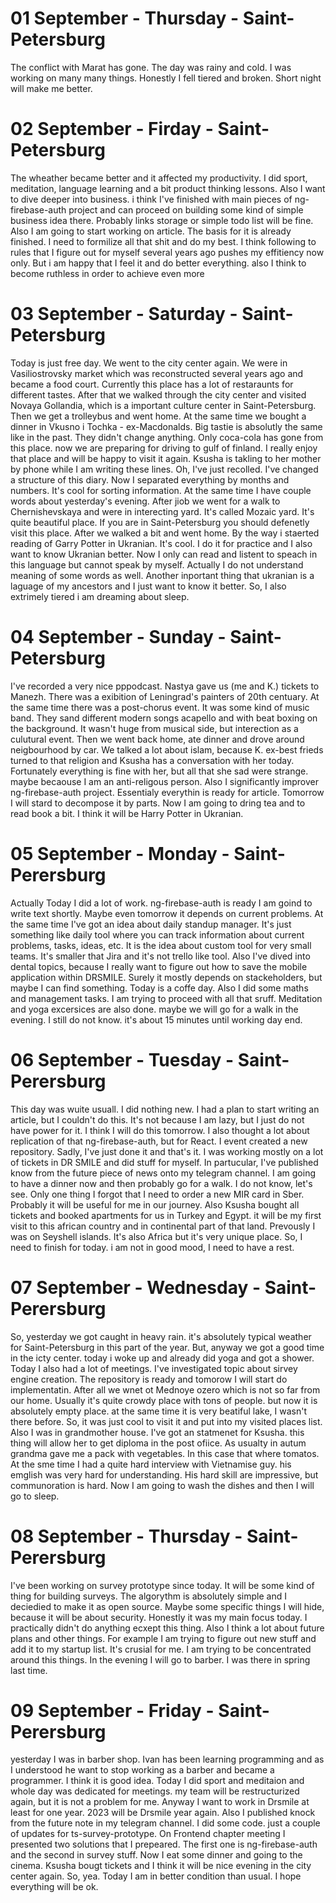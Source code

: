 # 01 September - Thursday - Saint-Petersburg

The conflict with Marat has gone. The day was rainy and cold. I was working on many many things. Honestly I fell tiered and broken. Short night will make me better.

# 02 September - Firday - Saint-Petersburg

The wheather became better and it affected my productivity. I did sport, meditation, language learning and a bit product thinking lessons. Also I want to dive deeper into business. i think I've finished with main pieces of ng-firebase-auth project and can proceed on building some kind of simple business idea there. Probably links storage or simple todo list will be fine. Also I am going to start working on article. The basis for it is already finished. I need to formilize all that shit and do my best. I think following to rules that I figure out for myself several years ago pushes my effitiency now only. But i am happy that I feel it and do better everything. also I think to become ruthless in order to achieve even more

# 03 September - Saturday - Saint-Petersburg

Today is just free day. We went to the city center again. We were in Vasiliostrovsky market which was reconstructed several years ago and became a food court. Currently this place has a lot of restaraunts for different tastes. After that we walked through the city center and visited Novaya Gollandia, which is a important culture center in Saint-Petersburg. Then we get a trolleybus and went home. At the same time we bought a dinner in Vkusno i Tochka - ex-Macdonalds. Big tastie is absolutly the same like in the past. They didn't change anything. Only coca-cola has gone from this place. now we are preparing for driving to gulf of finland. I really enjoy that place and will be happy to visit it again. Ksusha is takling to her mother by phone while I am writing these lines. Oh, I've just recolled. I've changed a structure of this diary. Now I separated everything by months and numbers. It's cool for sorting information. At the same time I have couple words about yesterday's evening. After jiob we went for a walk to Chernishevskaya and were in interecting yard. It's called Mozaic yard. It's quite beautiful place. If you are in Saint-Petersburg you  should defenetly visit this place. After we walked a bit and went home. By the way i staerted reading of Garry Potter in Ukranian. It's cool. I do it for practice and I also want to know Ukranian better. Now I only can read and listent to speach in this language but cannot speak by myself. Actually I do not understand meaning of some words as well. Another inportant thing that ukranian is a laguage of my ancestors and I just want to know it better. So, I also extrimely tiered i am dreaming about sleep.

# 04 September - Sunday - Saint-Petersburg

I've recorded a very nice pppodcast. Nastya gave us (me and K.) tickets to Manezh. There was a exibition of Leningrad's painters of 20th centuary. At the same time there was a post-chorus event. It was some kind of music band. They sand different modern songs acapello and with beat boxing on the background. It wasn't huge from musical side, but interection as a culutural event. Then we went back home, ate dinner and drove around neigbourhood by car. We talked a lot about islam, because K. ex-best frieds turned to that religion and Ksusha has a conversation with her today. Fortunately everything is fine with her, but all that she sad were strange. maybe becaouse I am an anti-religous person. Also I significantly improver ng-firebase-auth project. Essentialy everythin is ready for article. Tomorrow I will stard to decompose it by parts. Now I am going to dring tea and to read book a bit. I think it will be Harry Potter in Ukranian.

# 05 September - Monday - Saint-Perersburg

Actually Today I did a lot of work. ng-firebase-auth is ready I am goind to write text shortly. Maybe even tomorrow it depends on current problems. At the same time I've got an idea about daily standup manager. It's just something like daily tool where you can track information about current problems, tasks, ideas, etc. It is the idea about custom tool for very small teams. It's smaller that Jira and it's not trello like tool. Also I've dived into dental topics, because I really want to figure out how to save the mobile application within DRSMILE. Surely it mostly depends on stackeholders, but maybe I can find something. Today is a coffe day. Also I did some maths and management tasks. I am trying to proceed with all that sruff. Meditation and yoga excersices are also done. maybe we will go for a walk in the evening. I still do not know. it's about 15 minutes until working day end.

# 06 September - Tuesday - Saint-Perersburg

This day was wuite usuall. I did nothing new. I had a plan to start writing an article, but I couldn't do this. It's not because I am lazy, but I just do not have power for it. I think I will do this tomorrow. I also thought a lot about replication of that ng-firebase-auth, but for React. I event created a new repository. Sadly, I've just done it and that's it. I was working mostly on a lot of tickets in DR SMILE and did stuff for myself. In partucular, I've published know from the future piece of news onto my telegram channel. I am going to have a dinner now and then probably go for a walk. I do not know, let's see. Only one thing I forgot that I need to order a new MIR card in Sber. Probably it will be useful for me in our journey. Also Ksusha bought all tickets and booked apartments for us in Turkey and Egypt. it will be my first visit to this african country and in continental part of that land. Prevously I was on Seyshell islands. It's also Africa but it's very unique place. So, I need to finish for today. i am not in good mood, I need to have a rest. 

# 07 September - Wednesday - Saint-Perersburg

So, yesterday we got caught in heavy rain. it's absolutely typical weather for Saint-Petersburg in this part of the year. But, anyway we got a good time in the icty center. today i woke up and already did yoga and got a shower. Today I also had a lot of meetings. I've investigated topic about sirvey engine creation. The repository is ready and tomorow I will start do implementatin. After all we wnet ot Mednoye ozero which is not so far from our home. Usually it's quite crowdy place with tons of people. but now it is absolutely empty place. at the same time it is very beatiful lake, I wasn't there before. So, it was just cool to visit it and put into my visited places list. Also I was in grandmother house. I've got an statmenet for Ksusha. this thing will allow her to get diploma in the post ofiice. As usualty in autum grandma gave me a pack with vegetables. In this case that where tomatos. At the sme time I had a quite hard interview with Vietnamise guy. his emglish was very hard for understanding. His hard skill are impressive, but communoration is hard. Now I am going  to wash the dishes and then I will go to sleep.

# 08 September - Thursday - Saint-Perersburg

I've been working on survey prototype since today. It will be some kind of thing for building surveys. The algorythm is absolutely simple and I deciedied to make it as open source. Maybe some specific things I will hide, because it will be about security. Honestly it was my main focus today. I practically didn't do anything ecxept this thing. Also I think a lot about future plans and other things. For example I am trying to figure out new stuff and add it to my startup list. It's crusial for me. I am trying to be concentrated around this things. In the evening I will go to barber. I was there in spring last time. 

# 09 September - Friday - Saint-Perersburg

yesterday I was in barber shop. Ivan has been learning programming and as I understood he want to stop working as a barber and became a programmer. I think it is good idea. Today I did sport and meditaion and whole day was dedicated for meetings. my team will be restructurized again, but it is not a problem for me. Anyway I want to work in Drsmile at least for one year. 2023 will be Drsmile year again. Also I published knock from the future note in my telegram channel. I did some code. just a couple of updates for ts-survey-prototype. On Frontend chapter meeting I presented two solutions that I prepeared. The first one is ng-firebase-auth and the second in survey stuff. Now I eat some dinner and going to the cinema. Ksusha bougt tickets and I think it will be nice evening in the city center again. So, yea. Today I am in better condition than usual. I hope everything will be ok.